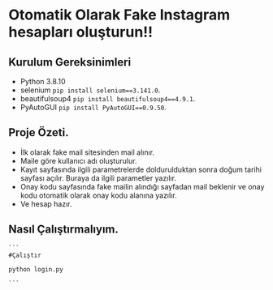 # Otomatik Olarak Fake Instagram hesapları oluşturun!!

## Kurulum Gereksinimleri
- Python 3.8.10  
- selenium `pip install selenium==3.141.0`.  
- beautifulsoup4 `pip install beautifulsoup4==4.9.1`.  
- PyAutoGUI  `pip install PyAutoGUI==0.9.50`.  
 
## Proje Özeti.  
- İlk olarak fake mail sitesinden mail alınır.
- Maile göre kullanıcı adı oluşturulur.
- Kayıt sayfasında ilgili parametrelerde doldurulduktan sonra doğum tarihi sayfası açılır. Buraya da ilgili parametler yazılır.
- Onay kodu sayfasında fake mailin alındığı sayfadan mail beklenir ve onay kodu otomatik olarak onay kodu alanına yazılır.
- Ve hesap hazır.

## Nasıl Çalıştırmalıyım.  

````
```
#Çalıştır

python login.py

```
````